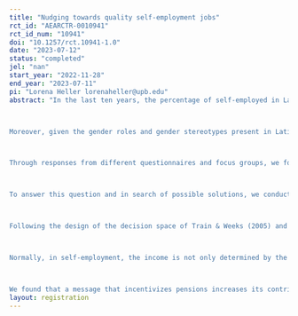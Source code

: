 ```yaml
---
title: "Nudging towards quality self-employment jobs"
rct_id: "AEARCTR-0010941"
rct_id_num: "10941"
doi: "10.1257/rct.10941-1.0"
date: "2023-07-12"
status: "completed"
jel: "nan"
start_year: "2022-11-28"
end_year: "2023-07-11"
pi: "Lorena Heller lorenaheller@upb.edu"
abstract: "In the last ten years, the percentage of self-employed in Latin America had doubled Europe. But self-employment in Latin America has different characteristics compared to other regions. Usually, it is a means of subsistence to get out of unemployment rather than a decision to start a business (Caceres & Caceres, 2017). Proof of this is that due to the COVID-19 crisis, a large proportion of workers lost their jobs and decided to work as self-employers (). 

Moreover, given the gender roles and gender stereotypes present in Latin America, women have been more affected in comparison to men. A % of female workers in Latin America are self-employed workers in the informal labor market. This type of job led women that could not have gotten a formal job due to skills gaps and gender discriminatory barriers to enter the labor market. (Fapohunda, 2012: Biles, 2009; Chakraborty, 2020). In addition, some women choose this type of work for the labor flexibility that allows them to continue with their housework (Babbit, Brwon & Mazaheri, 2015). Although being self-employed can help women to enter the labor market, job satisfaction is low among these workers (Aguilar et al., 2013). Structurally, self-employed workers have a lower job quality; they do not have a fixed income (Hamilton, 2000; van Praag & Versloot, 2007), experience precarious working conditions (European Commission, 2008; Shore, 2011; van Praag & Versloot, 2007), and they usually do not contribute to the pension system or have health insurance. Although in Latin America in recent years, the percentage of workers enrolled in a health insurance plan had increased, still by 2021, 30.9% of workers don’t have a health insurance plan (CEPALSTAT, 2021). Similarly, most of the countries in Latin America had a smaller percentage of affiliates in the pension system (e.g., in Bolivia in 2021, only 40.1% of employees are affiliated with the pension system, CEPALSTAT, 2021). 

Through responses from different questionnaires and focus groups, we found that most women wish to become formalized workers. Specifically, when they mention that they want to have a health insurance plan and be affiliated with the pension system. We might think that one of the possible reasons why women do not have these benefits is because of low income. However, after covering all their expenses, most women have additional resources; on average, they have monthly savings between 30% to 35% of their income. Therefore, if most women want to improve their job quality by affiliating to a health insurance plan and they have the resources to do it, what is the reason that holds them to obtain these benefits?

To answer this question and in search of possible solutions, we conducted different focus groups and a laboratory experiment that evaluates the implementation of nudges that modify the behavior of self-employed women. The focal groups help us understand the limitations women face in contributing to a pension system as to a health insurance plan. In the experiment, we randomly divide participants into six groups. Each group received a different treatment that followed a 2*3 factorial design. The first dimension includes an informative message about the benefits of contributing to a long-term pension system and the advantages of having health insurance. The second dimension is related to a nudge that reduces the costs of enrolling in a savings or retirement plan, as proposed by Thaler & Sunstein (2008).

Following the design of the decision space of Train & Weeks (2005) and the decision scheme of Douglas & Shepherd (2002), each participant chooses a work scheme where the decision variable is the work intensity (easy, medium, and difficult). To reflect a true employment setting, we used an effort elicitation task with different difficulty levels and amount of exercises. The higher the intensity (task difficulty) and the larger number of exercises completed the greater the reward they can obtain.

Normally, in self-employment, the income is not only determined by the effort and working hours but also by external factors that make the income unstable (for example, facing low demand and health problems). In the experiment, to simulate this situation, we presented two states of nature that randomly determined a healthy or unhealthy state. In the “Healthy” state participants received the total reward, while in the “Unhealthy” state participants lose 80% of their reward, regardless of the intensity and number of hours worked. However, each participant has the option to enroll in a health insurance plan. This insurance would be delivered to the participant if the state of nature determines that they are unhealthy. Given their chosen plan, they could keep their reward or lose a smaller amount. In addition, we gave participants the option to contribute to long-term insurance. If participants decide to contribute to this system at the end of the experiment they will receive their reward, but additionally, four months after they will receive their social security contribution plus its interest rate earnings. 

We found that a message that incentivizes pensions increases its contribution by 6%. Similarly, the health insurance message increases its contribution by 42%. The nudge that decreases the effort participants need to make to contribute has a positive significant effect of 5% only on the contribution of the pension system. But for the percentage of contribution to health insurance, we don’t see a significant effect. When the informative message is combined with the active decision nudge, we are still able to see a positive effect however it decreases from the effect of only delivering the informative message for only providing the active decision treatment."
layout: registration
---
```


